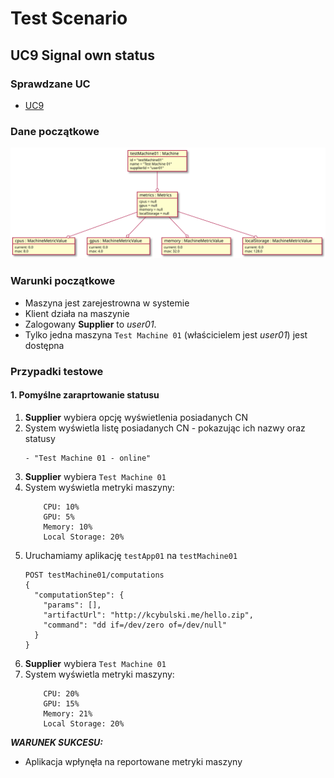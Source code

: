 # Test Scenario

## UC9 Signal own status

### Sprawdzane UC

- [UC9](../scenarios/UC9_signal_own_status)

### Dane początkowe

![model](data/UC9_in.svg)

### Warunki początkowe 

- Maszyna jest zarejestrowna w systemie
- Klient działa na maszynie
- Zalogowany __Supplier__ to _user01_.
- Tylko jedna maszyna `Test Machine 01` (właścicielem jest _user01_) jest dostępna

### Przypadki testowe

#### 1. Pomyślne zaraprtowanie statusu

1. __Supplier__ wybiera opcję wyświetlenia posiadanych CN
2. System wyświetla listę posiadanych CN - pokazując ich nazwy oraz statusy
    ```
    - "Test Machine 01 - online"
    ```
3. __Supplier__ wybiera `Test Machine 01`
4. System wyświetla metryki maszyny:
    ```
        CPU: 10%
        GPU: 5%
        Memory: 10%
        Local Storage: 20%
    ```
5. Uruchamiamy aplikację `testApp01` na `testMachine01`
	```
	POST testMachine01/computations
	{
      "computationStep": {
        "params": [],
        "artifactUrl": "http://kcybulski.me/hello.zip",
        "command": "dd if=/dev/zero of=/dev/null"
      }
    }
	```
6. __Supplier__ wybiera `Test Machine 01`
7. System wyświetla metryki maszyny:
   ```
       CPU: 20%
       GPU: 15%
       Memory: 21%
       Local Storage: 20%
   ```

___WARUNEK SUKCESU:___

- Aplikacja wpłynęła na reportowane metryki maszyny
